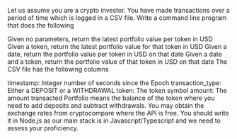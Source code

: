Let us assume you are a crypto investor. You have made transactions over a period of time which is logged in a CSV file. Write a command line program that does the following

Given no parameters, return the latest portfolio value per token in USD
Given a token, return the latest portfolio value for that token in USD
Given a date, return the portfolio value per token in USD on that date
Given a date and a token, return the portfolio value of that token in USD on that date
The CSV file has the following columns

timestamp: Integer number of seconds since the Epoch
transaction_type: Either a DEPOSIT or a WITHDRAWAL
token: The token symbol
amount: The amount transacted
Portfolio means the balance of the token where you need to add deposits and subtract withdrawals. You may obtain the exchange rates from cryptocompare where the API is free. You should write it in Node.js as our main stack is in Javascript/Typescript and we need to assess your proficiency.

